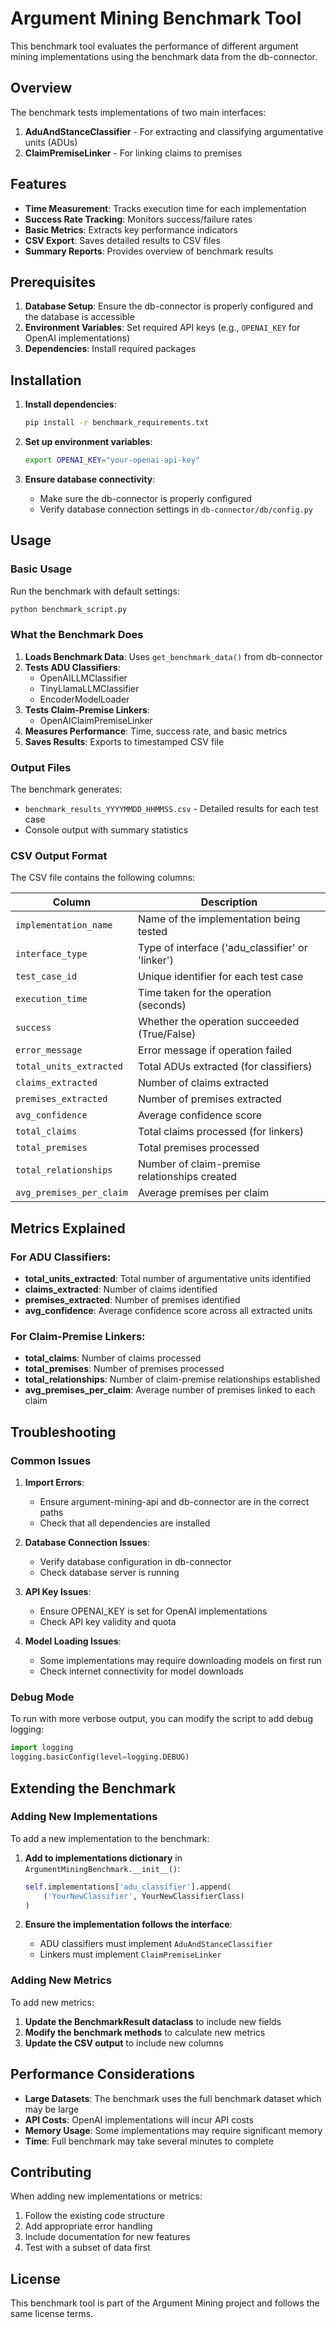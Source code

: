 # Argument Mining Benchmark Tool

This benchmark tool evaluates the performance of different argument mining implementations using the benchmark data from the db-connector.

## Overview

The benchmark tests implementations of two main interfaces:
1. **AduAndStanceClassifier** - For extracting and classifying argumentative units (ADUs)
2. **ClaimPremiseLinker** - For linking claims to premises

## Features

- **Time Measurement**: Tracks execution time for each implementation
- **Success Rate Tracking**: Monitors success/failure rates
- **Basic Metrics**: Extracts key performance indicators
- **CSV Export**: Saves detailed results to CSV files
- **Summary Reports**: Provides overview of benchmark results

## Prerequisites

1. **Database Setup**: Ensure the db-connector is properly configured and the database is accessible
2. **Environment Variables**: Set required API keys (e.g., `OPENAI_KEY` for OpenAI implementations)
3. **Dependencies**: Install required packages

## Installation

1. **Install dependencies**:
   ```bash
   pip install -r benchmark_requirements.txt
   ```

2. **Set up environment variables**:
   ```bash
   export OPENAI_KEY="your-openai-api-key"
   ```

3. **Ensure database connectivity**:
   - Make sure the db-connector is properly configured
   - Verify database connection settings in `db-connector/db/config.py`

## Usage

### Basic Usage

Run the benchmark with default settings:

```bash
python benchmark_script.py
```

### What the Benchmark Does

1. **Loads Benchmark Data**: Uses `get_benchmark_data()` from db-connector
2. **Tests ADU Classifiers**: 
   - OpenAILLMClassifier
   - TinyLlamaLLMClassifier  
   - EncoderModelLoader
3. **Tests Claim-Premise Linkers**:
   - OpenAIClaimPremiseLinker
4. **Measures Performance**: Time, success rate, and basic metrics
5. **Saves Results**: Exports to timestamped CSV file

### Output Files

The benchmark generates:
- `benchmark_results_YYYYMMDD_HHMMSS.csv` - Detailed results for each test case
- Console output with summary statistics

### CSV Output Format

The CSV file contains the following columns:

| Column | Description |
|--------|-------------|
| `implementation_name` | Name of the implementation being tested |
| `interface_type` | Type of interface ('adu_classifier' or 'linker') |
| `test_case_id` | Unique identifier for each test case |
| `execution_time` | Time taken for the operation (seconds) |
| `success` | Whether the operation succeeded (True/False) |
| `error_message` | Error message if operation failed |
| `total_units_extracted` | Total ADUs extracted (for classifiers) |
| `claims_extracted` | Number of claims extracted |
| `premises_extracted` | Number of premises extracted |
| `avg_confidence` | Average confidence score |
| `total_claims` | Total claims processed (for linkers) |
| `total_premises` | Total premises processed |
| `total_relationships` | Number of claim-premise relationships created |
| `avg_premises_per_claim` | Average premises per claim |

## Metrics Explained

### For ADU Classifiers:
- **total_units_extracted**: Total number of argumentative units identified
- **claims_extracted**: Number of claims identified
- **premises_extracted**: Number of premises identified  
- **avg_confidence**: Average confidence score across all extracted units

### For Claim-Premise Linkers:
- **total_claims**: Number of claims processed
- **total_premises**: Number of premises processed
- **total_relationships**: Number of claim-premise relationships established
- **avg_premises_per_claim**: Average number of premises linked to each claim

## Troubleshooting

### Common Issues

1. **Import Errors**: 
   - Ensure argument-mining-api and db-connector are in the correct paths
   - Check that all dependencies are installed

2. **Database Connection Issues**:
   - Verify database configuration in db-connector
   - Check database server is running

3. **API Key Issues**:
   - Ensure OPENAI_KEY is set for OpenAI implementations
   - Check API key validity and quota

4. **Model Loading Issues**:
   - Some implementations may require downloading models on first run
   - Check internet connectivity for model downloads

### Debug Mode

To run with more verbose output, you can modify the script to add debug logging:

```python
import logging
logging.basicConfig(level=logging.DEBUG)
```

## Extending the Benchmark

### Adding New Implementations

To add a new implementation to the benchmark:

1. **Add to implementations dictionary** in `ArgumentMiningBenchmark.__init__()`:
   ```python
   self.implementations['adu_classifier'].append(
       ('YourNewClassifier', YourNewClassifierClass)
   )
   ```

2. **Ensure the implementation follows the interface**:
   - ADU classifiers must implement `AduAndStanceClassifier`
   - Linkers must implement `ClaimPremiseLinker`

### Adding New Metrics

To add new metrics:

1. **Update the BenchmarkResult dataclass** to include new fields
2. **Modify the benchmark methods** to calculate new metrics
3. **Update the CSV output** to include new columns

## Performance Considerations

- **Large Datasets**: The benchmark uses the full benchmark dataset which may be large
- **API Costs**: OpenAI implementations will incur API costs
- **Memory Usage**: Some implementations may require significant memory
- **Time**: Full benchmark may take several minutes to complete

## Contributing

When adding new implementations or metrics:

1. Follow the existing code structure
2. Add appropriate error handling
3. Include documentation for new features
4. Test with a subset of data first

## License

This benchmark tool is part of the Argument Mining project and follows the same license terms. 